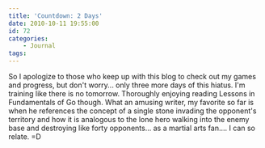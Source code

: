 ```yaml
---
title: 'Countdown: 2 Days'
date: 2010-10-11 19:55:00
id: 72
categories:
	- Journal
tags:
---
```


So I apologize to those who keep up with this blog to check out my games and progress, but don't worry... only three more days of this hiatus. I'm training like there is no tomorrow. Thoroughly enjoying reading Lessons in Fundamentals of Go though. What an amusing writer, my favorite so far is when he references the concept of a single stone invading the opponent's territory and how it is analogous to the lone hero walking into the enemy base and destroying like forty opponents... as a martial arts fan.... I can so relate. =D